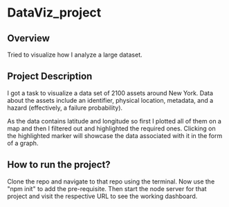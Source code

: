 # DataViz_project

## Overview
Tried to visualize how I analyze a large dataset.

## Project Description
I got a task to visualize a data set of 2100 assets around New York. Data about the assets include an identifier, physical location, metadata, and a hazard (effectively, a failure probability).

As the data contains latitude and longitude so first I plotted all of them on a map and then I filtered out and highlighted the required ones. Clicking on the highlighted marker will showcase the data associated with it in the form of a graph.

## How to run the project?
Clone the repo and navigate to that repo using the terminal. Now use the "npm init" to add the pre-requisite. Then start the node server for that project and visit the respective URL to see the working dashboard.
